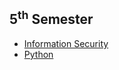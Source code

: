 ## 5<sup>th</sup> Semester

- [Information Security](/Fifth_Semester/IS/README.md)
- [Python](/Fifth_Semester/Python/README.md)
